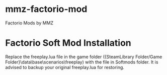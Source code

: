# mmz-factorio-mod
Factorio Mods by MMZ

# Factorio Soft Mod Installation
Replace the freeplay.lua file in the game folder ({SteamLibrary Folder/Game Folder}\data\base\scenarios\freeplay) with the file in Softmods folder. It is advised to backup your original freeplay.lua for restoring.

